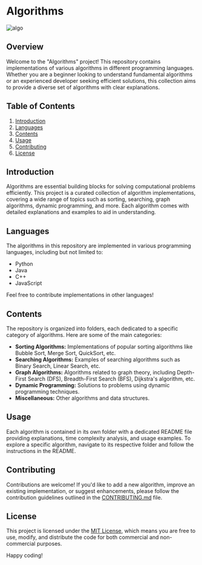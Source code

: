 # Algorithms

![algo](https://github.com/Matidza/Algorithms/assets/125007667/085ffc5d-61ab-4f4f-8cf0-13e92c2f7a46)


## Overview

Welcome to the "Algorithms" project! This repository contains implementations of various algorithms in different programming languages. Whether you are a beginner looking to understand fundamental algorithms or an experienced developer seeking efficient solutions, this collection aims to provide a diverse set of algorithms with clear explanations.

## Table of Contents

1. [Introduction](#introduction)
2. [Languages](#languages)
3. [Contents](#contents)
4. [Usage](#usage)
5. [Contributing](#contributing)
6. [License](#license)

## Introduction

Algorithms are essential building blocks for solving computational problems efficiently. This project is a curated collection of algorithm implementations, covering a wide range of topics such as sorting, searching, graph algorithms, dynamic programming, and more. Each algorithm comes with detailed explanations and examples to aid in understanding.

## Languages

The algorithms in this repository are implemented in various programming languages, including but not limited to:

- Python
- Java
- C++
- JavaScript

Feel free to contribute implementations in other languages!

## Contents

The repository is organized into folders, each dedicated to a specific category of algorithms. Here are some of the main categories:

- **Sorting Algorithms:** Implementations of popular sorting algorithms like Bubble Sort, Merge Sort, QuickSort, etc.
- **Searching Algorithms:** Examples of searching algorithms such as Binary Search, Linear Search, etc.
- **Graph Algorithms:** Algorithms related to graph theory, including Depth-First Search (DFS), Breadth-First Search (BFS), Dijkstra's algorithm, etc.
- **Dynamic Programming:** Solutions to problems using dynamic programming techniques.
- **Miscellaneous:** Other algorithms and data structures.

## Usage

Each algorithm is contained in its own folder with a dedicated README file providing explanations, time complexity analysis, and usage examples. To explore a specific algorithm, navigate to its respective folder and follow the instructions in the README.

## Contributing

Contributions are welcome! If you'd like to add a new algorithm, improve an existing implementation, or suggest enhancements, please follow the contribution guidelines outlined in the [CONTRIBUTING.md](CONTRIBUTING.md) file.

## License

This project is licensed under the [MIT License](LICENSE), which means you are free to use, modify, and distribute the code for both commercial and non-commercial purposes.

Happy coding!
